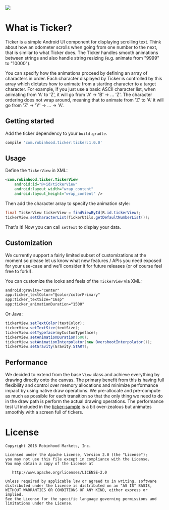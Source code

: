 ![](https://github.com/robinhood/ticker/blob/master/assets/ticker_main.gif)

What is Ticker?
===============

Ticker is a simple Android UI component for displaying scrolling text. Think about how an odometer scrolls when going from one number to the next, that is similar to what Ticker does. The Ticker handles smooth animations between strings and also handle string resizing (e.g. animate from "9999" to "10000"). 

You can specify how the animations proceed by defining an array of characters in order. Each character displayed by Ticker is controlled by this array which dictates how to animate from a starting character to a target character. For example, if you just use a basic ASCII character list, when animating from 'A' to 'Z', it will go from 'A' -> 'B' -> ... 'Z'. The character ordering does not wrap around, meaning that to animate from 'Z' to 'A' it will go from 'Z' -> 'Y' -> ... -> 'A'.


Getting started
---------------

Add the ticker dependency to your `build.gradle`.

```groovy
compile 'com.robinhood.ticker:ticker:1.0.0'
```


Usage
-----

Define the `TickerView` in XML:

```xml
<com.robinhood.ticker.TickerView
    android:id="@+id/tickerView"
    android:layout_width="wrap_content"
    android:layout_height="wrap_content" />
```

Then add the character array to specify the animation style:

```java
final TickerView tickerView = findViewById(R.id.tickerView);
tickerView.setCharacterList(TickerUtils.getDefaultNumberList());
```

That's it! Now you can call `setText` to display your data.


Customization
-------------

We currently support a fairly limited subset of customizations at the moment so please let us know what new features / APIs you need exposed for your use-case and we'll consider it for future releases (or of course feel free to fork!).

You can customize the looks and feels of the `TickerView` via XML:

```xml
android:gravity="center"
app:ticker_textColor="@color/colorPrimary"
app:ticker_textSize="16sp"
app:ticker_animationDuration="1500"
```

Or Java:

```java
tickerView.setTextColor(textColor);
tickerView.setTextSize(textSize);
tickerView.setTypeface(myCustomTypeface);
tickerView.setAnimationDuration(500);
tickerView.setAnimationInterpolator(new OvershootInterpolator());
tickerView.setGravity(Gravity.START);
```


Performance
-----------

We decided to extend from the base `View` class and achieve everything by drawing directly onto the canvas. The primary benefit from this is having full flexibility and control over memory allocations and minimize performance impact by using native draw operations. We pre-allocate and pre-compute as much as possible for each transition so that the only thing we need to do in the draw path is perform the actual drawing operations. The performance test UI included in the [ticker-sample](https://github.com/robinhood/ticker/tree/master/ticker-sample) is a bit over-zealous but animates smoothly with a screen full of tickers.


License
=======

    Copyright 2016 Robinhood Markets, Inc.

    Licensed under the Apache License, Version 2.0 (the "License");
    you may not use this file except in compliance with the License.
    You may obtain a copy of the License at

       http://www.apache.org/licenses/LICENSE-2.0

    Unless required by applicable law or agreed to in writing, software
    distributed under the License is distributed on an "AS IS" BASIS,
    WITHOUT WARRANTIES OR CONDITIONS OF ANY KIND, either express or implied.
    See the License for the specific language governing permissions and
    limitations under the License.










